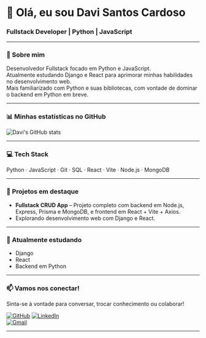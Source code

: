 # 👋 Olá, eu sou Davi Santos Cardoso

### Fullstack Developer | Python | JavaScript

---

### 💼 Sobre mim

Desenvolvedor Fullstack focado em Python e JavaScript.  
Atualmente estudando Django e React para aprimorar minhas habilidades no desenvolvimento web.  
Mais familiarizado com Python e suas bibliotecas, com vontade de dominar o backend em Python em breve.

---

### 📊 Minhas estatísticas no GitHub

![Davi's GitHub stats](https://github-readme-stats.vercel.app/api?username=davicardoso5524&show_icons=true&theme=radical)

---

### 💻 Tech Stack

Python · JavaScript · Git · SQL · React · Vite · Node.js · MongoDB

---

### 🚀 Projetos em destaque

- **Fullstack CRUD App** – Projeto completo com backend em Node.js, Express, Prisma e MongoDB, e frontend em React + Vite + Axios.  
- Explorando desenvolvimento web com Django e React.

---

### 🎯 Atualmente estudando

- Django  
- React  
- Backend em Python

---

### 📫 Vamos nos conectar!

Sinta-se à vontade para conversar, trocar conhecimento ou colaborar!

[![GitHub](https://img.shields.io/badge/-GitHub-black?logo=github&style=for-the-badge)](https://github.com/davicardoso5524)
[![LinkedIn](https://img.shields.io/badge/-LinkedIn-blue?logo=linkedin&style=for-the-badge)](https://www.linkedin.com/in/davi-santos-cardoso-713921209/)  
[![Gmail](https://img.shields.io/badge/Gmail-D14836?style=for-the-badge&logo=gmail&logoColor=white)](mailto:davicardoso524@academico.ufs.br)  


---